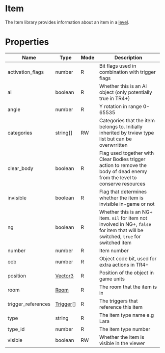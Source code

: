 # Item

The Item library provides information about an item in a [level](level.md).

# Properties
| Name | Type | Mode | Description |
| ---- | ---- | ---- | ---- |
| activation_flags | number | R | Bit flags used in combination with trigger flags |
| ai | boolean | R | Whether this is an AI object (only potentially true in TR4+) |
| angle | number | R | Y rotation in range 0-65535 |
| categories | string[] | RW | Categories that the item belongs to. Initially inherited by trview type list but can be overwrritten |
| clear_body | boolean | R | Flag used together with Clear Bodies trigger action to remove the body of dead enemy from the level to conserve resources |
| invisible | boolean | R | Flag that determines whether the item is invisible in-game or not |
| ng | boolean | R | Whether this is an NG+ item. `nil` for item not involved in NG+, `false` for item that will be switched, `true` for switched item |
| number | number | R | Item number |
| ocb | number | R | Object code bit, used for extra actions in TR4+ |
| position | [Vector3](vector3.md) | R | Position of the object in game units
| room | [Room](room.md) | R | The room that the item is in |
| trigger_references | [Trigger](trigger.md)[] | R | The triggers that reference this item |
| type | string | R | The item type name e.g Lara |
| type_id | number | R | The item type number |
| visible | boolean | RW | Whether the item is visible in the viewer |